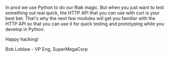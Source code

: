 
In prod we use Python to do our Riak magic. But when you just want to test something out real quick, the HTTP API that you can use with curl is your best bet. That's why the next few modules will get you familiar with the HTTP API so that you can use it for quick testing and prototyping while you develop in Python.

Happy hacking!

Bob Loblaw - VP Eng, SuperMegaCorp

